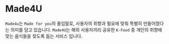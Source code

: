 # Made4U

`Made4u`는 `Made for you`의 줄임말로, 사용자의 취향과 필요에 맞춰 특별히 만들어졌다는 의미를 담고 있습니다.
`Made4U`는 해외 사용자끼리 공유한 `K-Food` 중 개인의 취향에 맞는 음식들을 찾도록 돕는 서비스 입니다.
